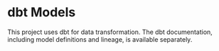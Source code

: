 # dbt Models

This project uses dbt for data transformation. The dbt documentation, including model definitions and lineage, is available separately.